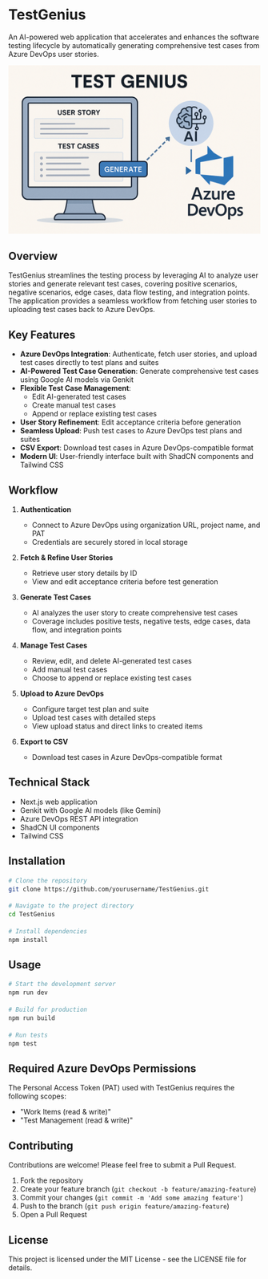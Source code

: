 # TestGenius

An AI-powered web application that accelerates and enhances the software testing lifecycle by automatically generating comprehensive test cases from Azure DevOps user stories.

![TestGenius UI Screenshot](./TestGenius.png)

## Overview

TestGenius streamlines the testing process by leveraging AI to analyze user stories and generate relevant test cases, covering positive scenarios, negative scenarios, edge cases, data flow testing, and integration points. The application provides a seamless workflow from fetching user stories to uploading test cases back to Azure DevOps.

## Key Features

- **Azure DevOps Integration**: Authenticate, fetch user stories, and upload test cases directly to test plans and suites
- **AI-Powered Test Case Generation**: Generate comprehensive test cases using Google AI models via Genkit
- **Flexible Test Case Management**:
  - Edit AI-generated test cases
  - Create manual test cases
  - Append or replace existing test cases
- **User Story Refinement**: Edit acceptance criteria before generation
- **Seamless Upload**: Push test cases to Azure DevOps test plans and suites
- **CSV Export**: Download test cases in Azure DevOps-compatible format
- **Modern UI**: User-friendly interface built with ShadCN components and Tailwind CSS

## Workflow

1. **Authentication**
   - Connect to Azure DevOps using organization URL, project name, and PAT
   - Credentials are securely stored in local storage

2. **Fetch & Refine User Stories**
   - Retrieve user story details by ID
   - View and edit acceptance criteria before test generation

3. **Generate Test Cases**
   - AI analyzes the user story to create comprehensive test cases
   - Coverage includes positive tests, negative tests, edge cases, data flow, and integration points

4. **Manage Test Cases**
   - Review, edit, and delete AI-generated test cases
   - Add manual test cases
   - Choose to append or replace existing test cases

5. **Upload to Azure DevOps**
   - Configure target test plan and suite
   - Upload test cases with detailed steps
   - View upload status and direct links to created items

6. **Export to CSV**
   - Download test cases in Azure DevOps-compatible format

## Technical Stack

- Next.js web application
- Genkit with Google AI models (like Gemini)
- Azure DevOps REST API integration
- ShadCN UI components
- Tailwind CSS

## Installation

```bash
# Clone the repository
git clone https://github.com/yourusername/TestGenius.git

# Navigate to the project directory
cd TestGenius

# Install dependencies
npm install
```

## Usage

```bash
# Start the development server
npm run dev

# Build for production
npm run build

# Run tests
npm test
```

## Required Azure DevOps Permissions

The Personal Access Token (PAT) used with TestGenius requires the following scopes:
- "Work Items (read & write)"
- "Test Management (read & write)"

## Contributing

Contributions are welcome! Please feel free to submit a Pull Request.

1. Fork the repository
2. Create your feature branch (`git checkout -b feature/amazing-feature`)
3. Commit your changes (`git commit -m 'Add some amazing feature'`)
4. Push to the branch (`git push origin feature/amazing-feature`)
5. Open a Pull Request

## License

This project is licensed under the MIT License - see the LICENSE file for details.
